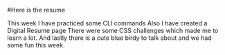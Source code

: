 #Here is the resume

This week I have practiced some CLI commands
Also I have created a Digital Resume page
There were some CSS challenges which made me to learn a lot. 
And lastly there is a cute blue birdy to talk about and we had some fun this week.
